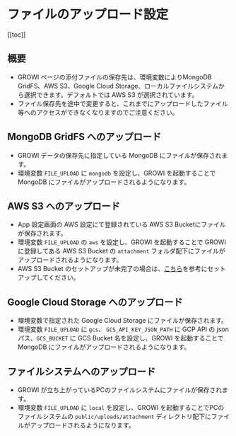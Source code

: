 # ファイルのアップロード設定

[[toc]]

## 概要

- GROWI ページの添付ファイルの保存先は、環境変数によりMongoDB GridFS、AWS S3、Google Cloud Storage、ローカルファイルシステムから選択できます。デフォルトでは AWS S3 が選択されています。
- ファイル保存先を途中で変更すると、これまでにアップロードしたファイル等へのアクセスができなくなりますのでご注意ください。

## MongoDB GridFS へのアップロード

- GROWI データの保存先に指定している MongoDB にファイルが保存されます。
- 環境変数 `FILE_UPLOAD` に `mongodb` を設定し、GROWI を起動することで MongoDB にファイルがアップロードされるようになります。

## AWS S3 へのアップロード

- App 設定画面の AWS 設定にて登録されている AWS S3 Bucketにファイルが保存されます。
- 環境変数 `FILE_UPLOAD` の `aws` を設定し、GROWI を起動することで GROWI に登録してある AWS S3 Bucket の `attachment` フォルダ配下にファイルがアップロードされるようになります。
- AWS S3 Bucket のセットアップが未完了の場合は、[こちら](../management-cookbook/aws-s3-bucket-setting.md)を参考にセットアップしてください。

## Google Cloud Storage へのアップロード

- 環境変数で指定された Google Cloud Storage にファイルが保存されます。
- 環境変数 `FILE_UPLOAD` に `gcs`、 `GCS_API_KEY_JSON_PATH` に GCP API の json パス、`GCS_BUCKET` に GCS Bucket 名を設定し、GROWI を起動することで MongoDB にファイルがアップロードされるようになります。

## ファイルシステムへのアップロード

- GROWI が立ち上がっているPCのファイルシステムにファイルが保存されます。
- 環境変数 `FILE_UPLOAD` に `local` を設定し、GROWI を起動することでPCのファイルシステムの `public/uploads/attachment` ディレクトリ配下にファイルがアップロードされるようになります。